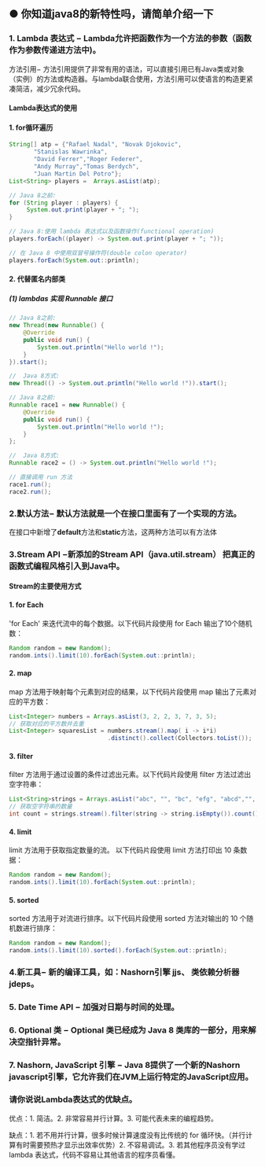 ## ● 你知道java8的新特性吗，请简单介绍一下



### 1. Lambda 表达式 − Lambda允许把函数作为一个方法的参数（函数作为参数传递进方法中)。

方法引用− 方法引用提供了非常有用的语法，可以直接引用已有Java类或对象（实例）的方法或构造器。与lambda联合使用，方法引用可以使语言的构造更紧凑简洁，减少冗余代码。

#### Lambda表达式的使用

#### 1. for循环遍历

```java
String[] atp = {"Rafael Nadal", "Novak Djokovic",
       "Stanislas Wawrinka",
       "David Ferrer","Roger Federer",
       "Andy Murray","Tomas Berdych",
       "Juan Martin Del Potro"};
List<String> players =  Arrays.asList(atp);

// Java 8之前:
for (String player : players) {
     System.out.print(player + "; ");
}

// Java 8:使用 lambda 表达式以及函数操作(functional operation)
players.forEach((player) -> System.out.print(player + "; "));

// 在 Java 8 中使用双冒号操作符(double colon operator)
players.forEach(System.out::println);
```

#### 2. 代替匿名内部类

##### (1) lambdas 实现 Runnable 接口

```java
// Java 8之前:
new Thread(new Runnable() {  
    @Override  
    public void run() {  
        System.out.println("Hello world !");  
    }  
}).start();  

//  Java 8方式:
new Thread(() -> System.out.println("Hello world !")).start();  

// Java 8之前:
Runnable race1 = new Runnable() {  
    @Override  
    public void run() {  
        System.out.println("Hello world !");  
    }  
};  

//  Java 8方式:
Runnable race2 = () -> System.out.println("Hello world !");  

// 直接调用 run 方法  
race1.run();  
race2.run(); 
```

### 2.默认方法− 默认方法就是一个在接口里面有了一个实现的方法。

在接口中新增了**default**方法和**static**方法，这两种方法可以有方法体

### 3.Stream API −新添加的Stream API（java.util.stream） 把真正的函数式编程风格引入到Java中。

#### **Stream的主要使用方式**

#### 1. for Each

'for Each' 来迭代流中的每个数据。以下代码片段使用 for Each 输出了10个随机数：

```java
Random random = new Random();
random.ints().limit(10).forEach(System.out::println);
```

#### 2. map

map 方法用于映射每个元素到对应的结果，以下代码片段使用 map 输出了元素对应的平方数：

```java
List<Integer> numbers = Arrays.asList(3, 2, 2, 3, 7, 3, 5);
// 获取对应的平方数并去重
List<Integer> squaresList = numbers.stream().map( i -> i*i)
                            .distinct().collect(Collectors.toList());
```

#### 3. filter

filter 方法用于通过设置的条件过滤出元素。以下代码片段使用 filter 方法过滤出空字符串：

```java
List<String>strings = Arrays.asList("abc", "", "bc", "efg", "abcd","", "jkl");
// 获取空字符串的数量
int count = strings.stream().filter(string -> string.isEmpty()).count();
```

#### 4. limit

limit 方法用于获取指定数量的流。 以下代码片段使用 limit 方法打印出 10 条数据：

```java
Random random = new Random();
random.ints().limit(10).forEach(System.out::println);
```

#### 5. sorted

sorted 方法用于对流进行排序。以下代码片段使用 sorted 方法对输出的 10 个随机数进行排序：

```java
Random random = new Random();
random.ints().limit(10).sorted().forEach(System.out::println);
```

### 4.新工具− 新的编译工具，如：Nashorn引擎 jjs、 类依赖分析器jdeps。

### 5. Date Time API − 加强对日期与时间的处理。

### 6. Optional 类 − Optional 类已经成为 Java 8 类库的一部分，用来解决空指针异常。

### 7. Nashorn, JavaScript 引擎 − Java 8提供了一个新的Nashorn javascript引擎，它允许我们在JVM上运行特定的JavaScript应用。



### 请你说说Lambda表达式的优缺点。

优点：1. 简洁。2. 非常容易并行计算。3. 可能代表未来的编程趋势。

缺点：1. 若不用并行计算，很多时候计算速度没有比传统的 for 循环快。（并行计算有时需要预热才显示出效率优势）2. 不容易调试。3. 若其他程序员没有学过 lambda 表达式，代码不容易让其他语言的程序员看懂。

